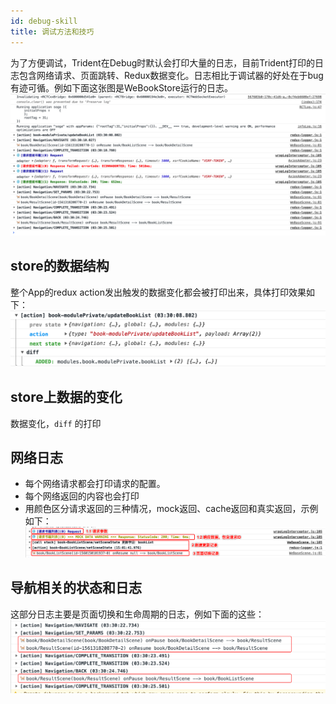 ```yaml
---
id: debug-skill
title: 调试方法和技巧
---
```


为了方便调试，Trident在Debug时默认会打印大量的日志，目前Trident打印的日志包含网络请求、页面跳转、Redux数据变化。日志相比于调试器的好处在于bug有迹可循。例如下面这张图是WeBookStore运行的日志。
![](2019-06-24-03-30-51.png)

## store的数据结构
整个App的redux action发出触发的数据变化都会被打印出来，具体打印效果如下： 
![](2019-06-24-03-31-27.png)

## store上数据的变化
数据变化，`diff` 的打印

## 网络日志
 - 每个网络请求都会打印请求的配置。
 - 每个网络返回的内容也会打印
 - 用颜色区分请求返回的三种情况，mock返回、cache返回和真实返回，示例如下： 
 ![](./assets/images/2019-06-10-15-04-48.png)
 
## 导航相关的状态和日志
这部分日志主要是页面切换和生命周期的日志，例如下面的这些： 
![](2019-06-24-03-33-52.png)



